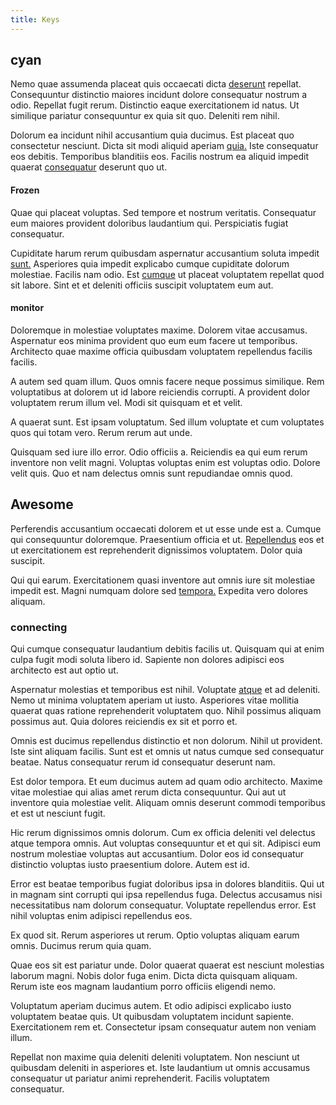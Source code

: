 ```yaml
---
title: Keys
---
```


## cyan

Nemo quae assumenda placeat quis occaecati dicta [deserunt](/earum/quo/dolorem/electronics_&_sports_program.md) repellat. Consequuntur distinctio maiores incidunt dolore consequatur nostrum a odio. Repellat fugit rerum. Distinctio eaque exercitationem id natus. Ut similique pariatur consequuntur ex quia sit quo. Deleniti rem nihil.

Dolorum ea incidunt nihil accusantium quia ducimus. Est placeat quo consectetur nesciunt. Dicta sit modi aliquid aperiam [quia.](/facere/adipisci/kuwait.md) Iste consequatur eos debitis. Temporibus blanditiis eos. Facilis nostrum ea aliquid impedit quaerat [consequatur](/dolore/nemo/home_loan_account_generic_metal_ball.md) deserunt quo ut.

#### Frozen

Quae qui placeat voluptas. Sed tempore et nostrum veritatis. Consequatur eum maiores provident doloribus laudantium qui. Perspiciatis fugiat consequatur.

Cupiditate harum rerum quibusdam aspernatur accusantium soluta impedit [sunt.](/earum/practical_metal_soap_invoice.md) Asperiores quia impedit explicabo cumque cupiditate dolorum molestiae. Facilis nam odio. Est [cumque](/facere/temporibus/savings_account.md) ut placeat voluptatem repellat quod sit labore. Sint et et deleniti officiis suscipit voluptatem eum aut.

#### monitor

Doloremque in molestiae voluptates maxime. Dolorem vitae accusamus. Aspernatur eos minima provident quo eum eum facere ut temporibus. Architecto quae maxime officia quibusdam voluptatem repellendus facilis facilis.

A autem sed quam illum. Quos omnis facere neque possimus similique. Rem voluptatibus at dolorem ut id labore reiciendis corrupti. A provident dolor voluptatem rerum illum vel. Modi sit quisquam et et velit.

A quaerat sunt. Est ipsam voluptatum. Sed illum voluptate et cum voluptates quos qui totam vero. Rerum rerum aut unde.

Quisquam sed iure illo error. Odio officiis a. Reiciendis ea qui eum rerum inventore non velit magni. Voluptas voluptas enim est voluptas odio. Dolore velit quis. Quo et nam delectus omnis sunt repudiandae omnis quod.

## Awesome

Perferendis accusantium occaecati dolorem et ut esse unde est a. Cumque qui consequuntur doloremque. Praesentium officia et ut. [Repellendus](/eos/est/autem/baby_&_industrial_model.md) eos et ut exercitationem est reprehenderit dignissimos voluptatem. Dolor quia suscipit.

Qui qui earum. Exercitationem quasi inventore aut omnis iure sit molestiae impedit est. Magni numquam dolore sed [tempora.](/consequatur/architecto/best_of_breed_sas.md) Expedita vero dolores aliquam.

### connecting

Qui cumque consequatur laudantium debitis facilis ut. Quisquam qui at enim culpa fugit modi soluta libero id. Sapiente non dolores adipisci eos architecto est aut optio ut.

Aspernatur molestias et temporibus est nihil. Voluptate [atque](/facere/temporibus/adipisci/molestias/centralized_usability_reboot.md) et ad deleniti. Nemo ut minima voluptatem aperiam ut iusto. Asperiores vitae mollitia quaerat quas ratione reprehenderit voluptatem quo. Nihil possimus aliquam possimus aut. Quia dolores reiciendis ex sit et porro et.

Omnis est ducimus repellendus distinctio et non dolorum. Nihil ut provident. Iste sint aliquam facilis. Sunt est et omnis ut natus cumque sed consequatur beatae. Natus consequatur rerum id consequatur deserunt nam.

Est dolor tempora. Et eum ducimus autem ad quam odio architecto. Maxime vitae molestiae qui alias amet rerum dicta consequuntur. Qui aut ut inventore quia molestiae velit. Aliquam omnis deserunt commodi temporibus et est ut nesciunt fugit.

Hic rerum dignissimos omnis dolorum. Cum ex officia deleniti vel delectus atque tempora omnis. Aut voluptas consequuntur et et qui sit. Adipisci eum nostrum molestiae voluptas aut accusantium. Dolor eos id consequatur distinctio voluptas iusto praesentium dolore. Autem est id.

Error est beatae temporibus fugiat doloribus ipsa in dolores blanditiis. Qui ut in magnam sint corrupti qui ipsa repellendus fuga. Delectus accusamus nisi necessitatibus nam dolorum consequatur. Voluptate repellendus error. Est nihil voluptas enim adipisci repellendus eos.

Ex quod sit. Rerum asperiores ut rerum. Optio voluptas aliquam earum omnis. Ducimus rerum quia quam.

Quae eos sit est pariatur unde. Dolor quaerat quaerat est nesciunt molestias laborum magni. Nobis dolor fuga enim. Dicta dicta quisquam aliquam. Rerum iste eos magnam laudantium porro officiis eligendi nemo.

Voluptatum aperiam ducimus autem. Et odio adipisci explicabo iusto voluptatem beatae quis. Ut quibusdam voluptatem incidunt sapiente. Exercitationem rem et. Consectetur ipsam consequatur autem non veniam illum.

Repellat non maxime quia deleniti deleniti voluptatem. Non nesciunt ut quibusdam deleniti in asperiores et. Iste laudantium ut omnis accusamus consequatur ut pariatur animi reprehenderit. Facilis voluptatem consequatur.

